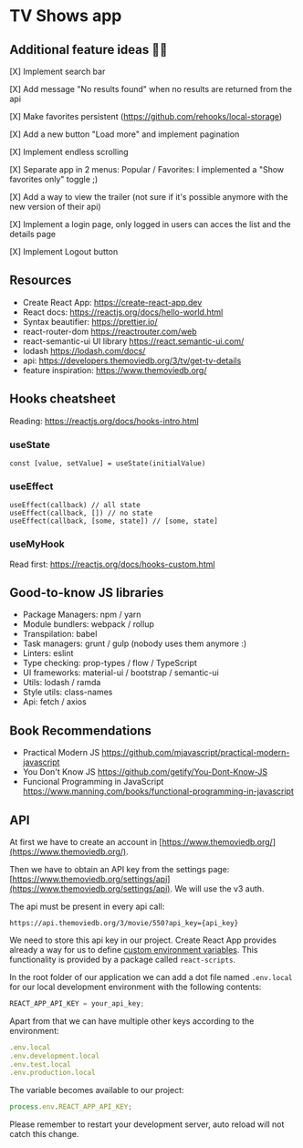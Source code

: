 # TV Shows app

## Additional feature ideas 👨‍🎨

[X] Implement search bar

[X] Add message "No results found" when no results are returned from the api

[X] Make favorites persistent (https://github.com/rehooks/local-storage)

[X] Add a new button "Load more" and implement pagination

[X] Implement endless scrolling

[X] Separate app in 2 menus: Popular / Favorites: I implemented a "Show favorites only" toggle ;)

[X] Add a way to view the trailer (not sure if it's possible anymore with the new version of their api)

[X] Implement a login page, only logged in users can acces the list and the details page

[X] Implement Logout button


## Resources

- Create React App: https://create-react-app.dev
- React docs: https://reactjs.org/docs/hello-world.html
- Syntax beautifier: https://prettier.io/
- react-router-dom https://reactrouter.com/web
- react-semantic-ui UI library https://react.semantic-ui.com/
- lodash https://lodash.com/docs/
- api: https://developers.themoviedb.org/3/tv/get-tv-details
- feature inspiration: https://www.themoviedb.org/

## Hooks cheatsheet

Reading: https://reactjs.org/docs/hooks-intro.html

### useState

```
const [value, setValue] = useState(initialValue)
```

### useEffect

```
useEffect(callback) // all state
useEffect(callback, []) // no state
useEffect(callback, [some, state]) // [some, state]

```

### useMyHook

Read first: https://reactjs.org/docs/hooks-custom.html

## Good-to-know JS libraries

- Package Managers: npm / yarn
- Module bundlers: webpack / rollup
- Transpilation: babel
- Task managers: grunt / gulp (nobody uses them anymore :)
- Linters: eslint
- Type checking: prop-types / flow / TypeScript
- UI frameworks: material-ui / bootstrap / semantic-ui
- Utils: lodash / ramda
- Style utils: class-names
- Api: fetch / axios

## Book Recommendations

- Practical Modern JS https://github.com/mjavascript/practical-modern-javascript
- You Don't Know JS https://github.com/getify/You-Dont-Know-JS
- Funcional Programming in JavaScript https://www.manning.com/books/functional-programming-in-javascript

## API

At first we have to create an account in [https://www.themoviedb.org/](https://www.themoviedb.org/).

Then we have to obtain an API key from the settings page: [https://www.themoviedb.org/settings/api](https://www.themoviedb.org/settings/api). We will use the v3 auth.

The api must be present in every api call:

```
https://api.themoviedb.org/3/movie/550?api_key={api_key}
```

We need to store this api key in our project. Create React App provides already a way for us to define [custom environment variables](https://create-react-app.dev/docs/adding-custom-environment-variables/). This functionality is provided by a package called `react-scripts`.

In the root folder of our application we can add a dot file named `.env.local` for our local development environment with the following contents:

```jsx
REACT_APP_API_KEY = your_api_key;
```

Apart from that we can have multiple other keys according to the environment:

```jsx
.env.local
.env.development.local
.env.test.local
.env.production.local
```

The variable becomes available to our project:

```jsx
process.env.REACT_APP_API_KEY;
```

Please remember to restart your development server, auto reload will not catch this change.
